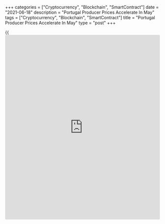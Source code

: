 +++
categories = ["Cryptocurrency", "Blockchain", "SmartContract"]
date = "2021-06-18"
description = "Portugal Producer Prices Accelerate In May"
tags = ["Cryptocurrency", "Blockchain", "SmartContract"]
title = "Portugal Producer Prices Accelerate In May"
type = "post"
+++

{{<iframe id="large-banner" src="https://www.bounty.group/#slide=20.0" width="100%" height="600" scrolling="no" style="border: 0px solid rgb(216, 221, 230); border-radius: 3px;">}}

Portugal's producer prices accelerated in May, figures from Statistics
Portugal showed on Friday.

The producer price index increased 7.8 percent year-on-year in May,
following a 5.1 percent rise in April.

Excluding the energy group, producer prices rose 4.5 percent yearly in
May, following a 2.6 percent growth in the previous month.

Prices for energy gained 4.0 percent annually in May. Prices for
intermediate goods grew 3.1 percent and those for investment goods rose
0.2 percent.

On a month-on-month basis, producer prices increased 1.6 percent in May,
following a 1.5 percent rise in the prior month.

For comments and feedback [contact](https://www.playgroundfx.com/contact/): editorial@rtt[news](https://www.letsplayfx.com/blog/forex-news-website/).com

[Economic News][1]

 **What parts of the world are seeing the best (and worst) economic
performances lately? Click[here][2] to check out our [Econ Scorecard][2]
and find out! See up-to-the-moment [ranking](https://www.playgroundfx.com/blog/crypto-exchange-ranking/)s for the best and worst
performers in [GDP][3], [unemployment rate][4], [inflation][5] and much
more.**

   1. www.rtt[news](https://www.letsplayfx.com/blog/forex-news-website/).com/Content/EconomicNews.aspx
   2. www.rtt[news](https://www.letsplayfx.com/blog/forex-news-website/).com/economic-scorecard/world-rank/industrial-production/highest-performance.aspx
   3. www.rtt[news](https://www.letsplayfx.com/blog/forex-news-website/).com/economic-scorecard/world-rank/GDP/highest-performance.aspx
   4. www.rtt[news](https://www.letsplayfx.com/blog/forex-news-website/).com/economic-scorecard/world-rank/unemployment-rate/lowest-performance.aspx
   5. www.rtt[news](https://www.letsplayfx.com/blog/forex-news-website/).com/economic-scorecard/world-rank/CPI/highest-performance.aspx